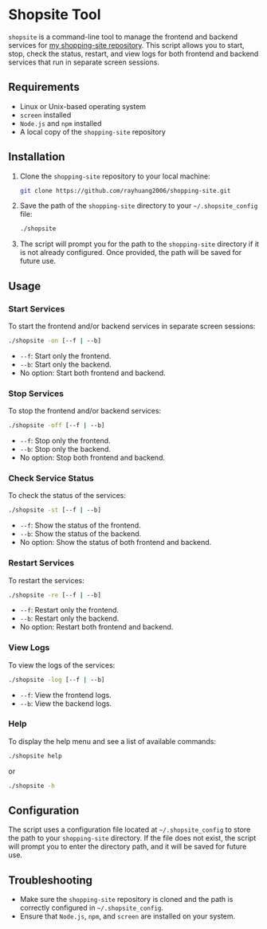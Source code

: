 # Shopsite Tool

`shopsite` is a command-line tool to manage the frontend and backend services for [my shopping-site repository](https://github.com/rayhuang2006/shopping-site). This script allows you to start, stop, check the status, restart, and view logs for both frontend and backend services that run in separate screen sessions.

## Requirements

- Linux or Unix-based operating system
- `screen` installed
- `Node.js` and `npm` installed
- A local copy of the `shopping-site` repository

## Installation

1. Clone the `shopping-site` repository to your local machine:
   ```bash
   git clone https://github.com/rayhuang2006/shopping-site.git
   ```

2. Save the path of the `shopping-site` directory to your `~/.shopsite_config` file:
   ```bash
   ./shopsite
   ```

3. The script will prompt you for the path to the `shopping-site` directory if it is not already configured. Once provided, the path will be saved for future use.

## Usage

### Start Services

To start the frontend and/or backend services in separate screen sessions:

```bash
./shopsite -on [--f | --b]
```

- `--f`: Start only the frontend.
- `--b`: Start only the backend.
- No option: Start both frontend and backend.

### Stop Services

To stop the frontend and/or backend services:

```bash
./shopsite -off [--f | --b]
```

- `--f`: Stop only the frontend.
- `--b`: Stop only the backend.
- No option: Stop both frontend and backend.

### Check Service Status

To check the status of the services:

```bash
./shopsite -st [--f | --b]
```

- `--f`: Show the status of the frontend.
- `--b`: Show the status of the backend.
- No option: Show the status of both frontend and backend.

### Restart Services

To restart the services:

```bash
./shopsite -re [--f | --b]
```

- `--f`: Restart only the frontend.
- `--b`: Restart only the backend.
- No option: Restart both frontend and backend.

### View Logs

To view the logs of the services:

```bash
./shopsite -log [--f | --b]
```

- `--f`: View the frontend logs.
- `--b`: View the backend logs.

### Help

To display the help menu and see a list of available commands:

```bash
./shopsite help
```

or

```bash
./shopsite -h
```

## Configuration

The script uses a configuration file located at `~/.shopsite_config` to store the path to your `shopping-site` directory. If the file does not exist, the script will prompt you to enter the directory path, and it will be saved for future use.

## Troubleshooting

- Make sure the `shopping-site` repository is cloned and the path is correctly configured in `~/.shopsite_config`.
- Ensure that `Node.js`, `npm`, and `screen` are installed on your system.

